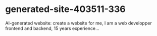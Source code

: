 # generated-site-403511-336
AI-generated website: create a website for me, I am  a web developper frontend and backend, 15 years experience...
